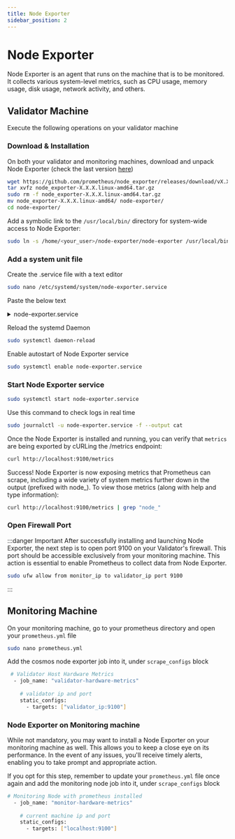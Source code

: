 ```yaml
---
title: Node Exporter
sidebar_position: 2
---
```


# Node Exporter

Node Exporter is an agent that runs on the machine that is to be monitored. It collects various system-level metrics, such as CPU usage, memory usage, disk usage, network activity, and others.

## Validator Machine

Execute the following operations on your validator machine

### Download & Installation

On both your validator and monitoring machines, download and unpack Node Exporter (check the last version [here](https://github.com/prometheus/node_exporter))

```bash
wget https://github.com/prometheus/node_exporter/releases/download/vX.X.X/node_exporter-X.X.X.linux-amd64.tar.gz
tar xvfz node_exporter-X.X.X.linux-amd64.tar.gz
sudo rm -f node_exporter-X.X.X.linux-amd64.tar.gz
mv node_exporter-X.X.X.linux-amd64/ node-exporter/
cd node-exporter/
```

Add a symbolic link to the `/usr/local/bin/` directory for system-wide access to Node Exporter:

```bash
sudo ln -s /home/<your_user>/node-exporter/node-exporter /usr/local/bin/
```

### Add a system unit file

Create the .service file with a text editor

```bash
sudo nano /etc/systemd/system/node-exporter.service
```

Paste the below text

<details>
<summary>node-exporter.service</summary>
<p>

```bash title="/etc/systemd/system/node-exporter.service"
[Unit]
Description=Node Exporter
After=network-online.target
​
[Service]
User=youruser #modify this field with your user
TimeoutStartSec=0
CPUWeight=95
IOWeight=95
ExecStart=node_exporter
Restart=always
RestartSec=2
LimitNOFILE=800000
KillSignal=SIGTERM
​
[Install]
WantedBy=multi-user.target
```

</p>
</details>

Reload the systemd Daemon

```bash
sudo systemctl daemon-reload
```

Enable autostart of Node Exporter service

```bash
sudo systemctl enable node-exporter.service
```

### Start Node Exporter service

```bash
sudo systemctl start node-exporter.service
```

Use this command to check logs in real time

```bash
sudo journalctl -u node-exporter.service -f --output cat
```

Once the Node Exporter is installed and running, you can verify that `metrics` are being exported by cURLing the /metrics endpoint:

```bash
curl http://localhost:9100/metrics
```

Success! Node Exporter is now exposing metrics that Prometheus can scrape, including a wide variety of system metrics further down in the output (prefixed with node_). To view those metrics (along with help and type information):

```bash
curl http://localhost:9100/metrics | grep "node_"
```

### Open Firewall Port

:::danger Important
After successfully installing and launching Node Exporter, the next step is to open port 9100 on your Validator's firewall. This port should be accessible exclusively from your monitoring machine. This action is essential to enable Prometheus to collect data from Node Exporter.

```bash
sudo ufw allow from monitor_ip to validator_ip port 9100
```
:::

## Monitoring Machine

On your monitoring machine, go to your prometheus directory and open your `prometheus.yml` file

```bash
sudo nano prometheus.yml
```

Add the cosmos node exporter job into it, under `scrape_configs` block

```bash
 # Validator Host Hardware Metrics
  - job_name: "validator-hardware-metrics"
​
    # validator ip and port
    static_configs:
      - targets: ["validator_ip:9100"]
```

### Node Exporter on Monitoring machine


While not mandatory, you may want to install a Node Exporter on your monitoring machine as well. This allows you to keep a close eye on its performance. In the event of any issues, you'll receive timely alerts, enabling you to take prompt and appropriate action.

If you opt for this step, remember to update your `prometheus.yml` file once again and add the monitoring node job into it, under `scrape_configs` block

```bash
# Monitoring Node with prometheus installed
  - job_name: "monitor-hardware-metrics"
​
    # current machine ip and port
    static_configs:
      - targets: ["localhost:9100"]
```